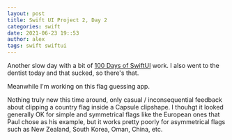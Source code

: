```yaml
---
layout: post
title: Swift UI Project 2, Day 2
categories: swift
date: 2021-06-23 19::53
author: alex
tags: swift swiftui
---
```


Another slow day with a bit of [100 Days of SwiftUI](https://www.hackingwithswift.com/100/swiftui) work. I also went to the dentist today and that sucked, so there's that.

Meanwhile I'm working on this flag guessing app. 

Nothing truly new this time around, only casual / inconsequential feedback about clipping a country flag inside a Capsule clipshape. I thouhgt it looked generally OK for simple and symmetrical flags like the European ones that Paul chose as his example, but it works pretty poorly for asymmetrical flags such as New Zealand, South Korea, Oman, China, etc.  
